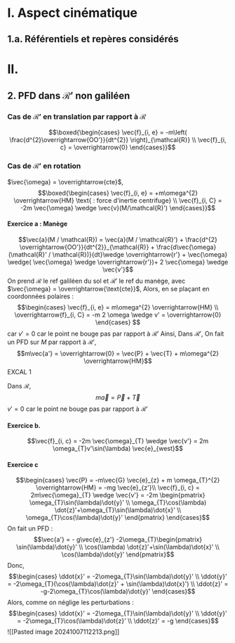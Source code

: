 # I. Aspect cinématique
## 1.a. Référentiels et repères considérés
# II. 
## 2. PFD dans $\mathcal{R}'$ non galiléen
### Cas de $\mathcal{R}'$ en translation par rapport à $\mathcal{R}$
$$\boxed{\begin{cases}
\vec{f}_{i, e} = -m\left( \frac{d^{2}\overrightarrow{OO'}}{dt^{2}} \right)_{\mathcal{R}} \\
\vec{f}_{i, c} = \overrightarrow{0}
\end{cases}}$$
### Cas de $\mathcal{R}'$ en rotation
$\vec{\omega} = \overrightarrow{cte}$, 
$$\boxed{\begin{cases}
\vec{f}_{i, e} = +m\omega^{2} \overrightarrow{HM} \text{ : force d'inertie centrifuge} \\
\vec{f}_{i, C} = -2m \vec{\omega} \wedge \vec{v}(M/\mathcal{R}')
\end{cases}}$$

#### Exercice a : Manège
$$\vec{a}(M / \mathcal{R}) = \vec{a}(M / \mathcal{R}') + \frac{d^{2} \overrightarrow{OO'}}{dt^{2}}_{\mathcal{R}} + \frac{d\vec{\omega}(\mathcal{R}' / \mathcal{R})}{dt}\wedge \overrightarrow{r'} + \vec{\omega} \wedge( \vec{\omega} \wedge \overrightarrow{r'})+ 2 \vec{\omega} \wedge \vec{v'}$$
On prend $\mathcal{R}$ le ref galiléen du sol et $\mathcal{R}'$ le ref du manège, avec $\vec{\omega} = \overrightarrow{\text{cte}}$, 
Alors, en se plaçant en coordonnées polaires : 
$$\begin{cases}
\vec{f}_{i, e} = m\omega^{2} \overrightarrow{HM} \\
\overrightarrow{f}_{i, C} = -m 2 \omega \wedge v' = \overrightarrow{0}
\end{cases} $$
car $v' = 0$ car le point ne bouge pas par rapport à $\mathcal{R}'$
Ainsi, 
Dans $\mathcal{R}'$, 
On fait un PFD sur $M$ par rapport à $\mathcal{R}'$,
$$m\vec{a'} = \overrightarrow{0} =  \vec{P} + \vec{T} + m\omega^{2} \overrightarrow{HM}$$
EXCAL 1

Dans $\mathcal{R}$, 
$$m\vec{a} = \vec{P} + \vec{T}$$
$v' = 0$ car le point ne bouge pas par rapport à $\mathcal{R}'$

#### Exercice b.
$$\vec{f}_{i, c} = -2m \vec{\omega}_{T} \wedge \vec{v'} = 2m \omega_{T}v'\sin(\lambda) \vec{e}_{west}$$

#### Exercice c
$$\begin{cases}
\vec{P} = -m\vec{G} \vec{e}_{z} + m \omega_{T}^{2} \overrightarrow{HM} = -mg \vec{e}_{z'}\\
\vec{f}_{i, c} = 2m\vec{\omega}_{T} \wedge \vec{v'} = -2m \begin{pmatrix}
\omega_{T}\sin(\lambda)\dot{y}' \\
\omega_{T}\cos(\lambda) \dot{z}'+\omega_{T}\sin(\lambda)\dot{x}' \\
\omega_{T}\cos(\lambda)\dot{y}'
\end{pmatrix}
\end{cases}$$
On fait un PFD : 
$$\vec{a'} = - g\vec{e}_{z'} -2\omega_{T}\begin{pmatrix}
\sin(\lambda)\dot{y}' \\
\cos(\lambda) \dot{z}'+\sin(\lambda)\dot{x}' \\
\cos(\lambda)\dot{y}'
\end{pmatrix}$$
Donc, 
$$\begin{cases}
\ddot{x}' = -2\omega_{T}\sin(\lambda)\dot{y}' \\
\ddot{y}' = -2\omega_{T}(\cos(\lambda)\dot{z}' + \sin(\lambda)\dot{x}') \\
\ddot{z}' = -g-2\omega_{T}\cos(\lambda)\dot{y}'
\end{cases}$$
Alors, comme on néglige les perturbations : 
$$\begin{cases}
\ddot{x}' = -2\omega_{T}\sin(\lambda)\dot{y}' \\
\ddot{y}' = -2\omega_{T}\cos(\lambda)\dot{z}'  \\
\ddot{z}' = -g
\end{cases}$$
![[Pasted image 20241007112213.png]]

